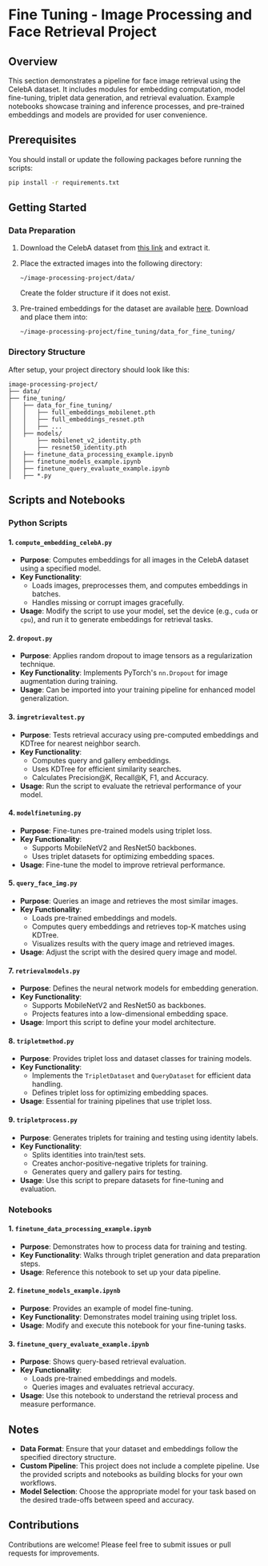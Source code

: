 # Fine Tuning - Image Processing and Face Retrieval Project

## Overview
This section demonstrates a pipeline for face image retrieval using the CelebA dataset. It includes modules for embedding computation, model fine-tuning, triplet data generation, and retrieval evaluation. Example notebooks showcase training and inference processes, and pre-trained embeddings and models are provided for user convenience.

## Prerequisites

You should install or update the following packages before running the scripts:
```bash
pip install -r requirements.txt
```

## Getting Started
### Data Preparation
1. Download the CelebA dataset from [this link](https://www.kaggle.com/datasets/daoxuantan/my-celeba) and extract it.
2. Place the extracted images into the following directory:
   ```
   ~/image-processing-project/data/
   ```
   Create the folder structure if it does not exist.

3. Pre-trained embeddings for the dataset are available [here](https://drive.google.com/drive/u/3/folders/1ut9KtKUNWa3krGMpkcFLKpsi_yxESeNo). Download and place them into:
   ```
   ~/image-processing-project/fine_tuning/data_for_fine_tuning/
   ```

### Directory Structure
After setup, your project directory should look like this:
```
image-processing-project/
├── data/
├── fine_tuning/
│   ├── data_for_fine_tuning/
│   │   ├── full_embeddings_mobilenet.pth
│   │   ├── full_embeddings_resnet.pth
│   │   ├── ...
│   ├── models/
│       ├── mobilenet_v2_identity.pth
│       ├── resnet50_identity.pth
│   ├── finetune_data_processing_example.ipynb
│   ├── finetune_models_example.ipynb
│   ├── finetune_query_evaluate_example.ipynb
│   ├── *.py
```

## Scripts and Notebooks

### Python Scripts

#### 1. `compute_embedding_celebA.py`
- **Purpose**: Computes embeddings for all images in the CelebA dataset using a specified model.
- **Key Functionality**:
  - Loads images, preprocesses them, and computes embeddings in batches.
  - Handles missing or corrupt images gracefully.
- **Usage**: Modify the script to use your model, set the device (e.g., `cuda` or `cpu`), and run it to generate embeddings for retrieval tasks.

#### 2. `dropout.py`
- **Purpose**: Applies random dropout to image tensors as a regularization technique.
- **Key Functionality**: Implements PyTorch's `nn.Dropout` for image augmentation during training.
- **Usage**: Can be imported into your training pipeline for enhanced model generalization.

#### 3. `imgretrievaltest.py`
- **Purpose**: Tests retrieval accuracy using pre-computed embeddings and KDTree for nearest neighbor search.
- **Key Functionality**:
  - Computes query and gallery embeddings.
  - Uses KDTree for efficient similarity searches.
  - Calculates Precision@K, Recall@K, F1, and Accuracy.
- **Usage**: Run the script to evaluate the retrieval performance of your model.

#### 4. `modelfinetuning.py`
- **Purpose**: Fine-tunes pre-trained models using triplet loss.
- **Key Functionality**:
  - Supports MobileNetV2 and ResNet50 backbones.
  - Uses triplet datasets for optimizing embedding spaces.
- **Usage**: Fine-tune the model to improve retrieval performance.

#### 5. `query_face_img.py`
- **Purpose**: Queries an image and retrieves the most similar images.
- **Key Functionality**:
  - Loads pre-trained embeddings and models.
  - Computes query embeddings and retrieves top-K matches using KDTree.
  - Visualizes results with the query image and retrieved images.
- **Usage**: Adjust the script with the desired query image and model.

#### 7. `retrievalmodels.py`
- **Purpose**: Defines the neural network models for embedding generation.
- **Key Functionality**:
  - Supports MobileNetV2 and ResNet50 as backbones.
  - Projects features into a low-dimensional embedding space.
- **Usage**: Import this script to define your model architecture.

#### 8. `tripletmethod.py`
- **Purpose**: Provides triplet loss and dataset classes for training models.
- **Key Functionality**:
  - Implements the `TripletDataset` and `QueryDataset` for efficient data handling.
  - Defines triplet loss for optimizing embedding spaces.
- **Usage**: Essential for training pipelines that use triplet loss.

#### 9. `tripletprocess.py`
- **Purpose**: Generates triplets for training and testing using identity labels.
- **Key Functionality**:
  - Splits identities into train/test sets.
  - Creates anchor-positive-negative triplets for training.
  - Generates query and gallery pairs for testing.
- **Usage**: Use this script to prepare datasets for fine-tuning and evaluation.

### Notebooks

#### 1. `finetune_data_processing_example.ipynb`
- **Purpose**: Demonstrates how to process data for training and testing.
- **Key Functionality**: Walks through triplet generation and data preparation steps.
- **Usage**: Reference this notebook to set up your data pipeline.

#### 2. `finetune_models_example.ipynb`
- **Purpose**: Provides an example of model fine-tuning.
- **Key Functionality**: Demonstrates model training using triplet loss.
- **Usage**: Modify and execute this notebook for your fine-tuning tasks.

#### 3. `finetune_query_evaluate_example.ipynb`
- **Purpose**: Shows query-based retrieval evaluation.
- **Key Functionality**:
  - Loads pre-trained embeddings and models.
  - Queries images and evaluates retrieval accuracy.
- **Usage**: Use this notebook to understand the retrieval process and measure performance.

## Notes
- **Data Format**: Ensure that your dataset and embeddings follow the specified directory structure.
- **Custom Pipeline**: This project does not include a complete pipeline. Use the provided scripts and notebooks as building blocks for your own workflows.
- **Model Selection**: Choose the appropriate model for your task based on the desired trade-offs between speed and accuracy.

## Contributions
Contributions are welcome! Please feel free to submit issues or pull requests for improvements.
